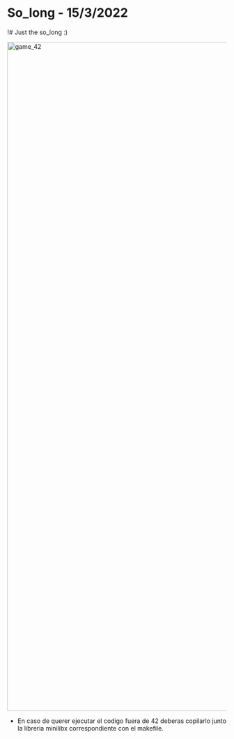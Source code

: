# So_long - 15/3/2022

!# Just the so_long :)

<img width="1534" alt="game_42" src="https://user-images.githubusercontent.com/101202198/223564187-953f8f52-49e6-4db6-a031-0c8b0b96ff5a.png">

- En caso de querer ejecutar el codigo fuera de 42 deberas copilarlo junto la libreria minilibx correspondiente con el makefile.
